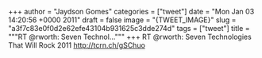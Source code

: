 
+++
author = "Jaydson Gomes"
categories = ["tweet"]
date = "Mon Jan 03 14:20:56 +0000 2011"
draft = false
image = "{TWEET_IMAGE}"
slug = "a3f7c83e0f0d2e62efe43104b931625c3dde274d"
tags = ["tweet"]
title = """RT @rworth: Seven Technol..."""
+++
RT @rworth: Seven Technologies That Will Rock 2011 http://tcrn.ch/gSChuo
